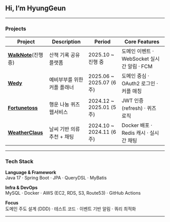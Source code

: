 ##  Hi, I’m HyungGeun  

---

### Projects

| Project | Description | Period | Core Features |
|----------|--------------|---------|----------------|
| [**WalkNote**](https://github.com/HyungGeun94/WalkNote)(진행중) | 산책 기록 공유 플랫폼 | 2025.10 ~ 진행 중 | 도메인 이벤트 · WebSocket 실시간 알림 · FCM |
| [**Wedy**](https://github.com/Wedvice/Wedvice_BE) | 예비부부를 위한 커플 플래너 | 2025.06 ~ 2025.07 (6주) | 도메인 중심 · OAuth2 로그인 · 커플 매칭 |
| [**Fortunetoss**](https://github.com/fortunetoss/backend) | 행운 나눔 퀴즈 웹서비스 | 2024.12 ~ 2025.01 (5주) | JWT 인증 (refresh) · 퀴즈 로직 |
| [**WeatherClaus**](https://github.com/Weather-Claus-Team/weather-claus-be) | 날씨 기반 의류 추천 + 채팅 | 2024.10 ~ 2024.11 (6주) | Docker 배포 · Redis 캐시 · 실시간 채팅 |

---

###  Tech Stack  

**Language & Framework**  
Java 17 · Spring Boot · JPA · QueryDSL · MyBatis  

**Infra & DevOps**  
MySQL · Docker · AWS (EC2, RDS, S3, Route53) · GitHub Actions  

**Focus**  
도메인 주도 설계 (DDD) · 테스트 코드 · 이벤트 기반 알림 · 쿼리 최적화  

---
